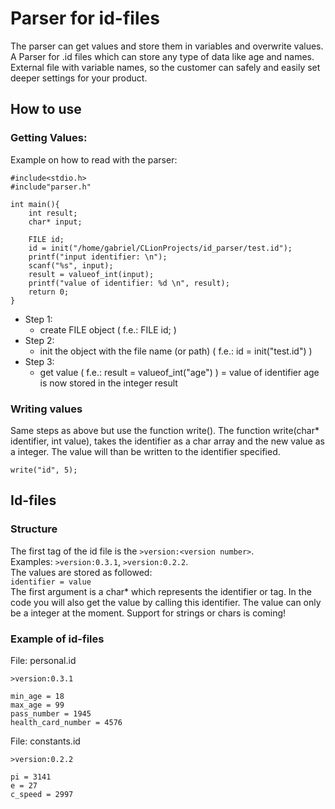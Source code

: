 


# Parser for id-files
The parser can get values and store them in variables and overwrite values.
A Parser for .id files which can store any type of data like age and names.
External file with variable names, so the customer can safely and easily set deeper settings for your product.   

## How to use
### Getting Values:
Example on how to read with the parser:

    #include<stdio.h>  
    #include"parser.h"  
      
    int main(){  
        int result;  
        char* input;  
      
        FILE id;  
        id = init("/home/gabriel/CLionProjects/id_parser/test.id");  
        printf("input identifier: \n");  
        scanf("%s", input);  
        result = valueof_int(input);  
        printf("value of identifier: %d \n", result);  
        return 0;  
    }
 * Step 1:
	 * create FILE object ( f.e.: FILE id; )
* Step 2:
	* init the object with the file name (or path) ( f.e.: id = init("test.id") )
* Step 3:
	* get value ( f.e.: result = valueof_int("age") ) = value of identifier age is now stored in the integer result

### Writing values
Same steps as above but use the function write().
The function write(char* identifier, int value), takes the identifier as a char array and the new value as a integer. The value will than be written to the identifier specified.

    write("id", 5);


## Id-files  
### Structure
The first tag of the id file is the `>version:<version number>`.  
Examples: `>version:0.3.1`, `>version:0.2.2`.  
The values are stored as followed:  
`identifier = value`  
The first argument is a char* which represents the identifier or tag. In the code you will also get the value by calling this
 identifier. The value can only be a integer at the moment. Support for strings or chars is coming!  


### Example of id-files
File: personal.id

    >version:0.3.1
    
    min_age = 18
    max_age = 99
    pass_number = 1945
    health_card_number = 4576
File: constants.id

    >version:0.2.2
    
    pi = 3141
    e = 27
    c_speed = 2997
